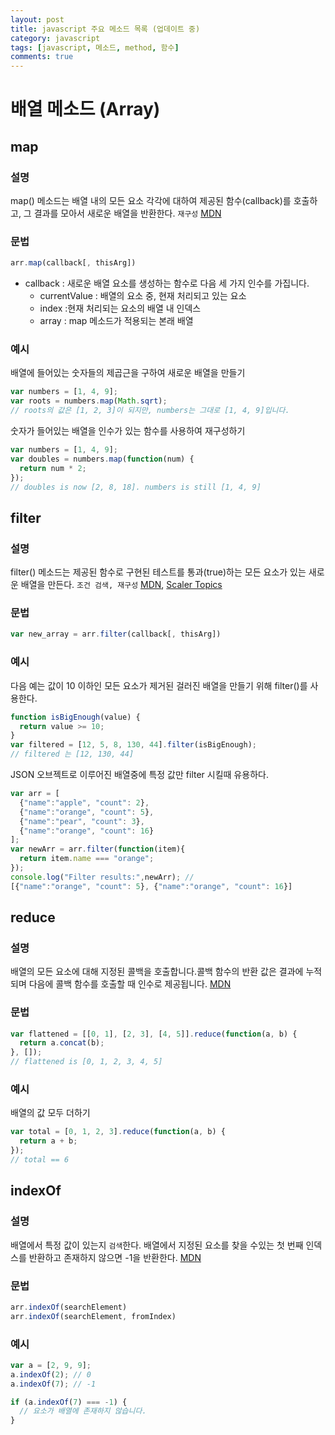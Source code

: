 ```yaml
---
layout: post
title: javascript 주요 메소드 목록 (업데이트 중)
category: javascript
tags: [javascript, 메소드, method, 함수]
comments: true
---
```

<!----------------- 탬플릿
## forEach
### 설명
[MDN]()
### 문법
```javascript

```
### 예시
```javascript

```
------------------->
# 배열 메소드 (Array)

## map
### 설명
map() 메소드는 배열 내의 모든 요소 각각에 대하여 제공된 함수(callback)를 호출하고, 그 결과를 모아서 새로운 배열을 반환한다. `재구성` [MDN](https://developer.mozilla.org/ko/docs/Web/JavaScript/Reference/Global_Objects/Array/map)
### 문법
```javascript
arr.map(callback[, thisArg])
```
- callback : 새로운 배열 요소를 생성하는 함수로 다음 세 가지 인수를 가집니다.
  - currentValue : 배열의 요소 중, 현재 처리되고 있는 요소
  - index :현재 처리되는 요소의 배열 내 인덱스
  - array : map 메소드가 적용되는 본래 배열

### 예시
배열에 들어있는 숫자들의 제곱근을 구하여 새로운 배열을 만들기
```javascript
var numbers = [1, 4, 9];
var roots = numbers.map(Math.sqrt);
// roots의 값은 [1, 2, 3]이 되지만, numbers는 그대로 [1, 4, 9]입니다.
```
숫자가 들어있는 배열을 인수가 있는 함수를 사용하여 재구성하기
```javascript
var numbers = [1, 4, 9];
var doubles = numbers.map(function(num) {
  return num * 2;
});
// doubles is now [2, 8, 18]. numbers is still [1, 4, 9]
```
## filter
### 설명
filter() 메소드는 제공된 함수로 구현된 테스트를 통과(true)하는 모든 요소가 있는 새로운 배열을 만든다. `조건 검색, 재구성` [MDN](https://developer.mozilla.org/ko/docs/Web/JavaScript/Reference/Global_Objects/Array/filter), [Scaler Topics](https://www.scaler.com/topics/filter-in-javascript/)

### 문법
```javascript
var new_array = arr.filter(callback[, thisArg])
```

### 예시
다음 예는 값이 10 이하인 모든 요소가 제거된 걸러진 배열을 만들기 위해 filter()를 사용한다.
```javascript
function isBigEnough(value) {
  return value >= 10;
}
var filtered = [12, 5, 8, 130, 44].filter(isBigEnough);
// filtered 는 [12, 130, 44]
```
JSON 오브젝트로 이루어진 배열중에 특정 값만 filter 시킬때 유용하다.
```javascript
var arr = [    
  {"name":"apple", "count": 2},    
  {"name":"orange", "count": 5},    
  {"name":"pear", "count": 3},    
  {"name":"orange", "count": 16}
];    
var newArr = arr.filter(function(item){    
  return item.name === "orange";
});  
console.log("Filter results:",newArr); //
[{"name":"orange", "count": 5}, {"name":"orange", "count": 16}]
```

## reduce
### 설명
배열의 모든 요소에 대해 지정된 콜백을 호출합니다.콜백 함수의 반환 값은 결과에 누적되며 다음에 콜백 함수를 호출할 때 인수로 제공됩니다.
 [MDN](https://developer.mozilla.org/ko/docs/Web/JavaScript/Reference/Global_Objects/Array/Reduce)
### 문법
```javascript
var flattened = [[0, 1], [2, 3], [4, 5]].reduce(function(a, b) {
  return a.concat(b);
}, []);
// flattened is [0, 1, 2, 3, 4, 5]
```
### 예시
배열의 값 모두 더하기
```javascript
var total = [0, 1, 2, 3].reduce(function(a, b) {
  return a + b;
});
// total == 6
```


## indexOf
### 설명
배열에서 특정 값이 있는지 `검색`한다. 배열에서 지정된 요소를 찾을 수있는 첫 번째 인덱스를 반환하고 존재하지 않으면 -1을 반환한다. [MDN](https://developer.mozilla.org/ko/docs/Web/JavaScript/Reference/Global_Objects/Array/indexOf)
### 문법
```javascript
arr.indexOf(searchElement)
arr.indexOf(searchElement, fromIndex)
```
### 예시
```javascript
var a = [2, 9, 9];
a.indexOf(2); // 0
a.indexOf(7); // -1

if (a.indexOf(7) === -1) {
  // 요소가 배열에 존재하지 않습니다.
}
```
